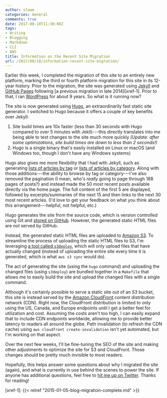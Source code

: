 ```yaml
---
author: slowe
categories: General
comments: true
date: 2017-08-10T11:30:00Z
tags:
- Writing
- Blogging
- Markdown
- CLI
- AWS
title: Information on the Recent Site Migration
url: /2017/08/10/information-recent-site-migration/
---
```


Earlier this week, I completed the migration of this site to an entirely new platform, marking the third or fourth platform migration for this site in its 12-year history. Prior to the migration, the site was generated using [Jekyll][link-1] and [GitHub Pages][link-2] following [a previous migration in late 2014][xref-1]. Prior to that, I ran [WordPress][link-3] for about 9 years. So what is it running now?<!--more-->

The site is now generated using [Hugo][link-4], an extraordinarily fast static site generator. I switched to Hugo because it offers a couple of key benefits over Jekyll:

1. Site build times are 10x faster (less than 30 seconds with Hugo compared to over 5 minutes with Jekll)---this directly translates into me being able to test changes to the site much more quickly _(Update: after some optimizations, site build times are down to less than 2 seconds!)_
2. Hugo is a single binary that's easily installed on Linux or macOS (and Windows too, though I don't have any Windows systems)

Hugo also gives me more flexibility that I had with Jekyll, such as generating [lists of articles by tag][link-5] or [lists of articles by category][link-6]. Along with those additions---the ability to browse by tag or category---I've also removed the pagination (I mean, who's _really_ going to page through 188 pages of posts?) and instead made the 50 most recent posts available directly via the home page. The full content of the first 5 are displayed, followed by excerpts/summaries of the next 15 and then links to the next 30 most recent articles. (I'd love to get your feedback on what you think about this arrangement---helpful, not helpful, etc.)

Hugo generates the site from the source code, which is version controlled using Git and [stored on GitHub][link-7]. However, the generated static HTML files are _not_ served by GitHub.

Instead, the generated static HTML files are uploaded to [Amazon S3][link-8]. To streamline the process of uploading the static HTML files to S3, I'm leveraging [a tool called `s3deploy`][link-10], which will only upload files that have actually changed (instead of uploading the entire site every time it is generated, which is what `aws s3 sync` would do).

The act of generating the site (using the `hugo` command) and uploading the changed files (using `s3deploy`) are bundled together in a `Makefile` that allows me to easily build the site and upload the changed files with a single command.

Although it's certainly possible to serve a static site out of an S3 bucket, this site is instead served by the [Amazon CloudFront][link-9] content distribution network (CDN). Right now, the CloudFront distribution is limited to only using the US, Canada, and Europe endpoints until I get a better feel for utilization and cost. Assuming the costs aren't too high, I can easily expand that to include CDN endpoints worldwide, allowing me to provide better latency to readers all around the globe. Path invalidation (to refresh the CDN cache) using `aws cloudfront create-invalidation` isn't yet automated, but I'm working on that aspect.

Over the next few weeks, I'll be fine-tuning the SEO of the site and making other adjustments to optimize the site for S3 and CloudFront. Those changes should be pretty much invisible to most readers.

Hopefully, this helps answer some questions about why I migrated the site (again), and what is currently in use behind the scenes to power the site. If anyone has additional questions, feel free to [hit me up on Twitter][link-11]. Thanks for reading!



[link-1]: http://jekyllrb.com/
[link-2]: https://pages.github.com/
[link-3]: https://wordpress.org/
[link-4]: https://gohugo.io/
[link-5]: /tags/
[link-6]: /categories/
[link-7]: https://github.com/scottslowe/weblog/
[link-8]: https://aws.amazon.com/s3/
[link-9]: https://aws.amazon.com/cloudfront/
[link-10]: https://github.com/bep/s3deploy
[link-11]: https://twitter.com/scott_lowe
[xref-1]: {{< relref "2015-01-05-blog-migration-complete.md" >}}
